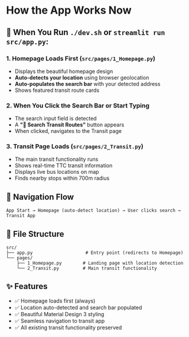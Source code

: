 # How the App Works Now

## 🚀 When You Run `./dev.sh` or `streamlit run src/app.py`:

### 1. **Homepage Loads First** (`src/pages/1_Homepage.py`)
   - Displays the beautiful homepage design
   - **Auto-detects your location** using browser geolocation
   - **Auto-populates the search bar** with your detected address
   - Shows featured transit route cards

### 2. **When You Click the Search Bar or Start Typing**
   - The search input field is detected
   - A **"🚀 Search Transit Routes"** button appears
   - When clicked, navigates to the Transit page

### 3. **Transit Page Loads** (`src/pages/2_Transit.py`)
   - The main transit functionality runs
   - Shows real-time TTC transit information
   - Displays live bus locations on map
   - Finds nearby stops within 700m radius

## 🔄 Navigation Flow

```
App Start → Homepage (auto-detect location) → User clicks search → Transit App
```

## 📁 File Structure

```
src/
├── app.py                    # Entry point (redirects to Homepage)
└── pages/
    ├── 1_Homepage.py        # Landing page with location detection
    └── 2_Transit.py         # Main transit functionality
```

## ✨ Features

- ✅ Homepage loads first (always)
- ✅ Location auto-detected and search bar populated
- ✅ Beautiful Material Design 3 styling
- ✅ Seamless navigation to transit app
- ✅ All existing transit functionality preserved



